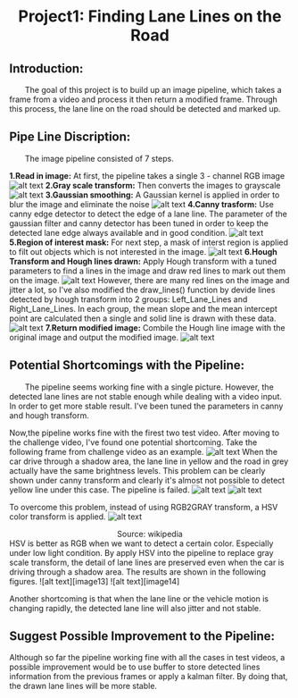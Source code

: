 
<h1 style="text-align:center">Project1: Finding Lane Lines on the Road</h1>



## **Introduction:**

&emsp;&emsp;The goal of this project is to build up an image pipeline, which takes a frame from a video and process it then return a modified frame. Through this process, the lane line on the road should be detected and marked up.    

## **Pipe Line Discription:**

&emsp;&emsp;The image pipeline consisted of 7 steps. 

**1.Read in image:**
At first, the pipeline takes a single 3 - channel RGB image
 ![alt text][image1]
**2.Gray scale transform:**
 Then converts the images to grayscale
![alt text][image2]
**3.Gaussian smoothing:**
 A Gaussian kernel is applied in order to blur the image and eliminate the noise 
![alt text][image3]
**4.Canny trasform:**
Use canny edge detector to detect the edge of a lane line. The parameter of the gaussian filter and canny detector has been tuned in order to keep the detected lane edge always available and in good condition.
![alt text][image4]
**5.Region of interest mask:**
For next step, a mask of interst region is applied  to filt out objects which is not interested  in the image.
![alt text][image5]
**6.Hough Transform and Hough lines drawn:**
Apply Hough transform with a tuned parameters to find a lines in the image and draw red lines to mark out them on the image. 
![alt text][image6]
However, there are many red lines on the image and jitter a lot, so I've also modified the draw_lines() function by devide lines detected by hough transform into 2 groups: Left_Lane_Lines and Right_Lane_Lines. In each group, the mean slope and the mean intercept point are calculated then a single  and solid line is drawn with these data.
![alt text][image7]
**7.Return modified image:**
Combile the Hough line image with the original image and output the modified image.
![alt text][image8]

## **Potential Shortcomings with the Pipeline:**

&emsp;&emsp;The pipeline seems working fine with a single picture. However, the detected lane lines are not stable enough while dealing with a video input. In order to get more stable result. I've been tuned the parameters in canny and hough transform.  

Now,the pipeline works fine with the firest two test video. After moving to the challenge video, I've found one potential shortcoming. Take the following frame from challenge video as an example.
![alt text][image9]
When the car drive through a shadow area, the lane line in yellow and the road in grey actually have the same brightness levels. This problem can be clearly shown under canny transform and clearly it's almost not possible to detect yellow line under this case. The pipeline is failed.
![alt text][image10]
![alt text][image11]


To overcome this problem, instead of using RGB2GRAY transform, a HSV color transform is applied. 
![alt text][image12]
<center>Source: wikipedia</center>
HSV is better as RGB when we want to detect a certain color. Especially under low light condition. By apply HSV into the pipeline to replace gray scale transform, the detail of lane lines are preserved even when the car is driving through a shadow area. The results are shown in the following figures.
![alt text][image13]
![alt text][image14]

Another shortcoming is that when the lane line or the vehicle motion is changing rapidly, the detected lane line will also jitter  and not stable.

## **Suggest Possible Improvement to the Pipeline:**

Although so far the pipeline working fine with all the cases in test videos, a possible improvement would be to use buffer to store detected lines information from the previous frames or apply a kalman filter. By doing that, the drawn lane lines will be more stable.



[//]: # (Image References)
[image1]: ./writeup_material/input_image.png
[image2]: ./writeup_material/gray_scale.png
[image3]: ./writeup_material/gray_smooth.png
[image4]: ./writeup_material/canny.png
[image5]: ./writeup_material/region_of_interest.png
[image6]: ./writeup_material/hough_line.png
[image7]: ./writeup_material/hough_line_stable.png
[image8]: ./writeup_material/output_image_stable.png
[image9]: ./writeup_material/challenge_input.png
[image10]: ./writeup_material/challenge_RGB_canny.png
[image11]: ./writeup_material/challenge_RGB_output.png
[image12]: ./writeup_material/HSV_wiki.png
[image13]: ./writeup_material/challenge_HSV_canny.png
[image14]: ./writeup_material/challenge_HSV_output.png



```python

```
